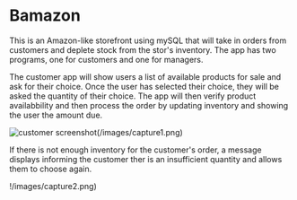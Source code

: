 # Bamazon

This is an Amazon-like storefront using mySQL that will take in orders from customers and deplete stock from the stor's inventory. The app has two programs, one for customers and one for managers.

The customer app will show users a list of available products for sale and ask for their choice. Once the user has selected their choice, they will be asked the quantity of their choice. The app will then verify product availabbility and then process the order by updating inventory and showing the user the amount due. 

![customer screenshot]()(/images/capture1.png)

If there is not enough inventory for the customer's order, a message displays informing the customer ther is an insufficient quantity and allows them to choose again.

!/images/capture2.png)